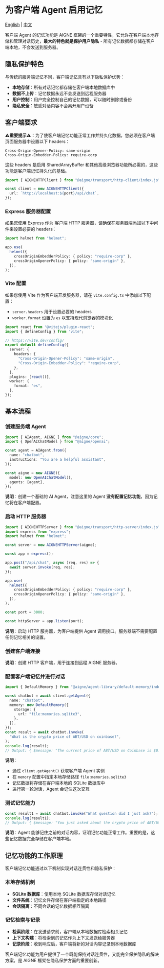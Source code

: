 # 为客户端 Agent 启用记忆

[English](./enable-memory-for-client-agent.md) | [中文](./enable-memory-for-client-agent.zh.md)

客户端 Agent 的记忆功能是 AIGNE 框架的一个重要特性，它允许在客户端本地存储和管理对话历史，**最大的特色就是保护用户隐私** - 所有记忆数据都存储在客户端本地，不会发送到服务器。

## 隐私保护特色

与传统的服务端记忆不同，客户端记忆具有以下隐私保护优势：

* **本地存储**：所有对话记忆都存储在客户端本地数据库中
* **数据不上传**：记忆数据永远不会发送到远程服务器
* **用户控制**：用户完全控制自己的记忆数据，可以随时删除或备份
* **隐私安全**：敏感对话内容不会离开用户设备

## 客户端要求

**⚠️重要提示⚠️**：为了使客户端记忆功能正常工作并持久化数据，您必须在客户端页面服务器中设置以下 headers：

```
Cross-Origin-Opener-Policy: same-origin
Cross-Origin-Embedder-Policy: require-corp
```

这些 headers 是启用 SharedArrayBuffer 和其他高级浏览器功能所必需的，这些功能是客户端记忆持久化的基础。

```ts file="../../docs-examples/test/build-first-agent.test.ts" region="example-client-agent-memory-create-client"
import { AIGNEHTTPClient } from "@aigne/transport/http-client/index.js";

const client = new AIGNEHTTPClient({
  url: `http://localhost:${port}/api/chat`,
});
```

### Express 服务器配置

如果您使用 Express 作为 客户端 HTTP 服务器，请确保在服务器端添加以下中间件来设置必要的 headers：

```ts file="../../docs-examples/test/build-first-agent.test.ts" region="example-client-agent-memory-client-server-headers"
import helmet from "helmet";

app.use(
  helmet({
    crossOriginEmbedderPolicy: { policy: "require-corp" },
    crossOriginOpenerPolicy: { policy: "same-origin" },
  }),
);
```

### Vite 配置

如果您使用 Vite 作为客户端开发服务器，请在 `vite.config.ts` 中添加以下配置：

* `server.headers` 用于设置必要的 headers
* `worker.format` 设置为 `es` 以支持现代浏览器的模块化

```ts file="../../examples/browser/vite.config.ts"
import react from "@vitejs/plugin-react";
import { defineConfig } from "vite";

// https://vite.dev/config/
export default defineConfig({
  server: {
    headers: {
      "Cross-Origin-Opener-Policy": "same-origin",
      "Cross-Origin-Embedder-Policy": "require-corp",
    },
  },
  plugins: [react()],
  worker: {
    format: "es",
  },
});
```

## 基本流程

### 创建服务端 Agent

```ts file="../../docs-examples/test/build-first-agent.test.ts" region="example-client-agent-memory-create-agent"
import { AIAgent, AIGNE } from "@aigne/core";
import { OpenAIChatModel } from "@aigne/openai";

const agent = AIAgent.from({
  name: "chatbot",
  instructions: "You are a helpful assistant",
});

const aigne = new AIGNE({
  model: new OpenAIChatModel(),
  agents: [agent],
});
```

**说明**：创建一个基础的 AI Agent，注意这里的 Agent **没有配置记忆功能**，因为记忆将在客户端配置。

### 启动 HTTP 服务器

```ts file="../../docs-examples/test/build-first-agent.test.ts" region="example-client-agent-memory-create-server"
import { AIGNEHTTPServer } from "@aigne/transport/http-server/index.js";
import express from "express";
import helmet from "helmet";

const server = new AIGNEHTTPServer(aigne);

const app = express();

app.post("/api/chat", async (req, res) => {
  await server.invoke(req, res);
});

app.use(
  helmet({
    crossOriginEmbedderPolicy: { policy: "require-corp" },
    crossOriginOpenerPolicy: { policy: "same-origin" },
  }),
);

const port = 3000;

const httpServer = app.listen(port);
```

**说明**：启动 HTTP 服务器，为客户端提供 Agent 调用接口。服务器端不需要配置任何记忆相关的设置。

### 创建客户端连接

**说明**：创建 HTTP 客户端，用于连接到远程 AIGNE 服务器。

### 配置客户端记忆并进行对话

```ts file="../../docs-examples/test/build-first-agent.test.ts" region="example-client-agent-memory-invoke-agent"
import { DefaultMemory } from "@aigne/agent-library/default-memory/index.js";

const chatbot = await client.getAgent({
  name: "chatbot",
  memory: new DefaultMemory({
    storage: {
      url: "file:memories.sqlite3",
    },
  }),
});
const result = await chatbot.invoke(
  "What is the crypto price of ABT/USD on coinbase?",
);
console.log(result);
// Output: { $message: "The current price of ABT/USD on Coinbase is $0.9684." }
```

**说明**：

* 通过 `client.getAgent()` 获取客户端 Agent 实例
* 在 `memory` 配置中指定本地存储路径 `file:memories.sqlite3`
* 记忆数据将存储在客户端本地的 SQLite 数据库中
* 进行第一轮对话，Agent 会记住这次交互

### 测试记忆能力

```ts file="../../docs-examples/test/build-first-agent.test.ts" region="example-client-agent-memory-invoke-agent-1" exclude_imports
const result1 = await chatbot.invoke("What question did I just ask?");
console.log(result1);
// Output: { $message: "You just asked about the crypto price of ABT/USD on Coinbase." }
```

**说明**：Agent 能够记住之前的对话内容，证明记忆功能正常工作。重要的是，这些记忆数据完全存储在客户端本地。

## 记忆功能的工作原理

客户端记忆功能通过以下机制实现对话连贯性和隐私保护：

### 本地存储机制

* **SQLite 数据库**：使用本地 SQLite 数据库存储对话记忆
* **文件系统**：记忆文件存储在客户端指定的本地路径
* **会话隔离**：不同会话的记忆数据相互隔离

### 记忆检索与记录

* **检索阶段**：在发送请求前，客户端从本地数据库检索相关记忆
* **上下文构建**：将检索到的记忆作为上下文发送给服务器
* **记录阶段**：收到响应后，客户端将新的对话内容记录到本地数据库

客户端记忆功能为用户提供了一个既能保持对话连贯性，又能完全保护隐私的解决方案，是 AIGNE 框架在隐私保护方面的重要创新。
